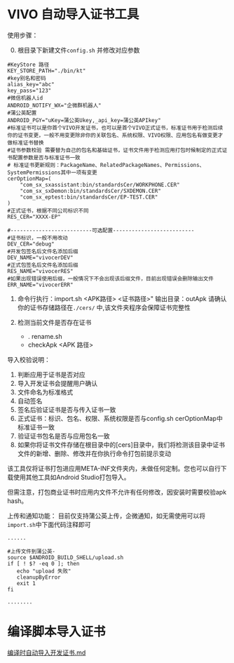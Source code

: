 # VIVO 自动导入证书工具
使用步骤：

0. 根目录下新建文件`config.sh` 并修改对应参数

```shell
#KeyStore 路径
KEY_STORE_PATH="./bin/kt"
#key别名和密码
alias_key="abc"
key_pass="123"
#微信机器人id
ANDROID_NOTIFY_WX="企微群机器人"
#蒲公英配置
ANDROID_PGY="uKey=蒲公英Ukey,_api_key=蒲公英APIkey"
#标准证书可以是你首个VIVO开发证书，也可以是首个VIVO正式证书，标准证书用于检测后续你的证书变更，一般不用变更除非你的关联包名、系统权限、VIVO权限、应用包名有做变更才做标准证书替换
#证书参数校验 需要替为自己的包名和基础证书，证书文件用于检测应用打包时候制定的正式证书配置参数是否与标准证书一致
# 标准证书更新规则：PackageName、RelatedPackageNames、Permissions、SystemPermissions其中一项有变更
cerOptionMap=(
    "com_sx_sxassistant:bin/standardsCer/WORKPHONE.CER"
    "com_sx_sxDemon:bin/standardsCer/SXDEMON.CER"
    "com_sx_eptest:bin/standardsCer/EP-TEST.CER"
)
#正式证书，根据不同公司标识不同
RES_CER="XXXX-EP"

#--------------------------可选配置--------------------------
#证书标识，一般不用改动
DEV_CER="debug"
#开发包签名后文件名添加后缀
DEV_NAME="vivocerDEV"
#正式包签名后文件名添加后缀
RES_NAME="vivocerRES"
#如果出现错误使用后缀，一般情况下不会出现该后缀文件，目前出现错误会删除输出文件
ERR_NAME="vivocerERR"

```

1. 命令行执行：import.sh <APK路径> <证书路径>"
   输出目录：outApk
   请确认你的证书存储路径在`./cers/` 中,该文件夹程序会保障证书完整性
   
2. 检测当前文件是否存在证书 
    * . rename.sh
    * checkApk <APK 路径>

导入校验说明：
1. 判断应用于证书是否对应
2.  导入开发证书会提醒用户确认
3. 文件命名为标准格式
4. 自动签名
5. 签名后验证证书是否与传入证书一致
6. 正式证书：标识、包名、权限、系统权限是否与config.sh cerOptionMap中标准证书一致
7. 验证证书包名是否与应用包名一致
8. 如果你将证书文件存储在根目录中的[cers]目录中，我们将检测该目录中证书文件的新增、删除、修改并在你执行命令打包前提示变动

该工具仅将证书打包进应用META-INF文件夹内，未做任何定制。您也可以自行下载使用其他工具如Android Studio打包导入。

但需注意，打包商业证书时应用内文件不允许有任何修改，因安装时需要校验apk hash。


上传和通知功能：
目前仅支持蒲公英上传，企微通知，如无需使用可以将`import.sh`中下面代码注释即可
```shell 
......

#上传文件到蒲公英-
source $ANDROID_BUILD_SHELL/upload.sh
if [ ! $? -eq 0 ]; then
   echo "upload 失败"
   cleanupByError
   exit 1
fi

........

````

# 编译脚本导入证书

 [编译时自动导入开发证书.md](gradle_import/编译时自动导入开发证书.md) 
